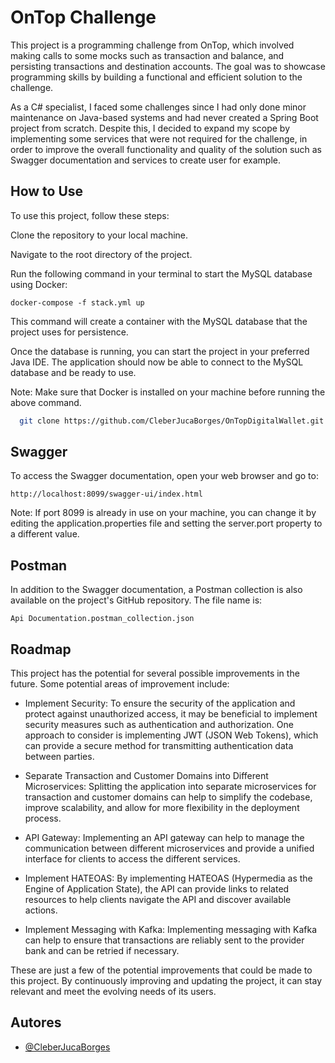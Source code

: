
# OnTop Challenge

This project is a programming challenge from OnTop, which involved making calls to some mocks such as transaction and balance, and persisting transactions and destination accounts. The goal was to showcase programming skills by building a functional and efficient solution to the challenge.

As a C# specialist, I faced some challenges since I had only done minor maintenance on Java-based systems and had never created a Spring Boot project from scratch. Despite this, I decided to expand my scope by implementing some services that were not required for the challenge, in order to improve the overall functionality and quality of the solution such as Swagger documentation and services to create user for example.

## How to Use

To use this project, follow these steps:

Clone the repository to your local machine.

Navigate to the root directory of the project.

Run the following command in your terminal to start the MySQL database using Docker:

```code
docker-compose -f stack.yml up

```

This command will create a container with the MySQL database that the project uses for persistence.

Once the database is running, you can start the project in your preferred Java IDE. The application should now be able to connect to the MySQL database and be ready to use.

Note: Make sure that Docker is installed on your machine before running the above command.
```bash
  git clone https://github.com/CleberJucaBorges/OnTopDigitalWallet.git
```




## Swagger
To access the Swagger documentation, open your web browser and go to:

```link
http://localhost:8099/swagger-ui/index.html
```
Note: If port 8099 is already in use on your machine, you can change it by editing the application.properties file and setting the server.port property to a different value.

## Postman
In addition to the Swagger documentation, a Postman collection is also available on the project's GitHub repository. 
The file name is:
```
Api Documentation.postman_collection.json
```
## Roadmap


This project has the potential for several possible improvements in the future. Some potential areas of improvement include:

- Implement Security: To ensure the security of the application and protect against unauthorized access, it may be beneficial to implement security measures such as authentication and authorization. One approach to consider is implementing JWT (JSON Web Tokens), which can provide a secure method for transmitting authentication data between parties.

- Separate Transaction and Customer Domains into Different Microservices: Splitting the application into separate microservices for transaction and customer domains can help to simplify the codebase, improve scalability, and allow for more flexibility in the deployment process.

- API Gateway: Implementing an API gateway can help to manage the communication between different microservices and provide a unified interface for clients to access the different services.

- Implement HATEOAS: By implementing HATEOAS (Hypermedia as the Engine of Application State), the API can provide links to related resources to help clients navigate the API and discover available actions.

- Implement Messaging with Kafka: Implementing messaging with Kafka can help to ensure that transactions are reliably sent to the provider bank and can be retried if necessary.

These are just a few of the potential improvements that could be made to this project. By continuously improving and updating the project, it can stay relevant and meet the evolving needs of its users.

## Autores

- [@CleberJucaBorges](https://github.com/CleberJucaBorges)

